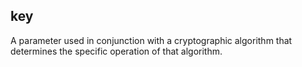 ## key

A parameter used in conjunction with a cryptographic algorithm that determines the specific operation of that algorithm.

